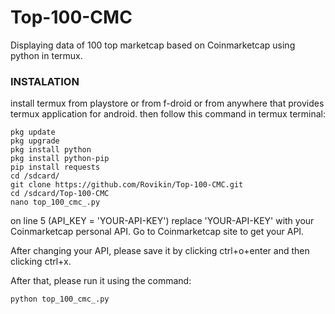 # Top-100-CMC
Displaying data of 100 top marketcap based on Coinmarketcap using python in termux.
### INSTALATION
install termux from playstore or from f-droid or from anywhere that provides termux application for android. then follow this command in termux terminal:

```
pkg update
pkg upgrade
pkg install python
pkg install python-pip
pip install requests
cd /sdcard/
git clone https://github.com/Rovikin/Top-100-CMC.git
cd /sdcard/Top-100-CMC
nano top_100_cmc_.py

```

on line 5 (API_KEY = 'YOUR-API-KEY') replace 'YOUR-API-KEY' with your Coinmarketcap personal API. Go to Coinmarketcap site to get your API.

After changing your API, please save it by clicking ctrl+o+enter and then clicking ctrl+x.

After that, please run it using the command:

```
python top_100_cmc_.py

```
